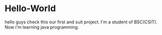 # Hello-World
hello guys check this our first and suit project.
I'm a student of BSC(CSIT). Now i'm learning java programming.
